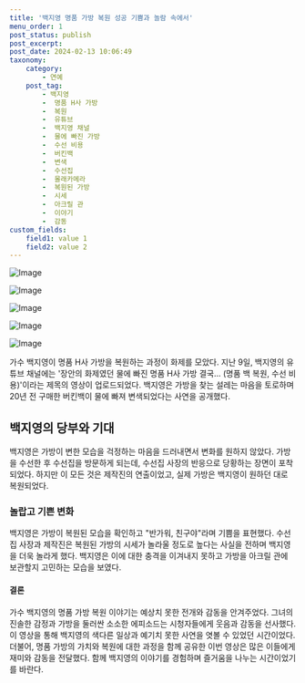```yaml
---
title: '백지영 명품 가방 복원 성공 기쁨과 놀람 속에서'
menu_order: 1
post_status: publish
post_excerpt: 
post_date: 2024-02-13 10:06:49
taxonomy:
    category:
        - 연예
    post_tag:
        - 백지영
        -  명품 H사 가방
        -  복원
        -  유튜브
        -  백지영 채널
        -  물에 빠진 가방
        -  수선 비용
        -  버킨백
        -  변색
        -  수선집
        -  몰래카메라
        -  복원된 가방
        -  시세
        -  아크릴 관
        -  이야기
        -  감동
custom_fields:
    field1: value 1
    field2: value 2
---
```


![Image](https://mimgnews.pstatic.net/image/213/2024/02/13/0001286077_001_20240213000601326.jpg?type=w540)

![Image](https://ssl.pstatic.net/mimgnews/image/213/2024/02/13/0001286077_002_20240213000601431.jpg?type=w540)

![Image](https://mimgnews.pstatic.net/image/213/2024/02/13/0001286077_003_20240213000601538.jpg?type=w540)

![Image](https://ssl.pstatic.net/mimgnews/image/213/2024/02/13/0001286077_004_20240213000601633.jpg?type=w540)

![Image](https://mimgnews.pstatic.net/image/213/2024/02/13/0001286077_005_20240213000601794.jpg?type=w540)

가수 백지영이 명품 H사 가방을 복원하는 과정이 화제를 모았다. 지난 9일, 백지영의 유튜브 채널에는 '장안의 화제였던 물에 빠진 명품 H사 가방 결국... (명품 백 복원, 수선 비용)'이라는 제목의 영상이 업로드되었다. 백지영은 가방을 찾는 설레는 마음을 토로하며 20년 전 구매한 버킨백이 물에 빠져 변색되었다는 사연을 공개했다.
## 백지영의 당부와 기대
백지영은 가방이 변한 모습을 걱정하는 마음을 드러내면서 변화를 원하지 않았다. 가방을 수선한 후 수선집을 방문하게 되는데, 수선집 사장의 반응으로 당황하는 장면이 포착되었다. 하지만 이 모든 것은 제작진의 연출이었고, 실제 가방은 백지영이 원하던 대로 복원되었다.
### 놀랍고 기쁜 변화
백지영은 가방이 복원된 모습을 확인하고 "반가워, 친구야"라며 기쁨을 표현했다. 수선집 사장과 제작진은 복원된 가방의 시세가 놀라울 정도로 높다는 사실을 전하며 백지영을 더욱 놀라게 했다. 백지영은 이에 대한 충격을 이겨내지 못하고 가방을 아크릴 관에 보관할지 고민하는 모습을 보였다.
#### 결론
가수 백지영의 명품 가방 복원 이야기는 예상치 못한 전개와 감동을 안겨주었다. 그녀의 진솔한 감정과 가방을 둘러싼 소소한 에피소드는 시청자들에게 웃음과 감동을 선사했다. 이 영상을 통해 백지영의 색다른 일상과 예기치 못한 사연을 엿볼 수 있었던 시간이었다. 더불어, 명품 가방의 가치와 복원에 대한 과정을 함께 공유한 이번 영상은 많은 이들에게 재미와 감동을 전달했다. 함께 백지영의 이야기를 경험하며 즐거움을 나누는 시간이었기를 바란다.
